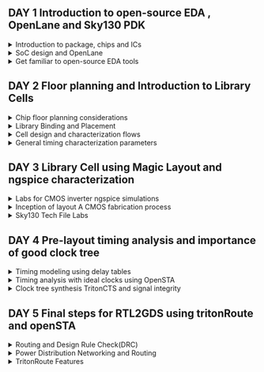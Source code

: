 ## DAY 1 Introduction to open-source EDA , OpenLane and Sky130 PDK


<details>
  
<summary>
Introduction to package, chips and ICs
</summary>

The chip design process begins with conceptualization, where the designers outline the high-level functionality, goals, and specifications of the chip.Processor interfaces all the instructions that are performed on the board(micro-controller).


![image](https://github.com/NharikaVulchi/Advanced-Physical_Design_Using_OpenLane/assets/83216569/2b3cf20b-89a0-402a-b10c-83f26b25a103)

1. Chip is the IC of the board, all the on-board pins are interfaced with the processing unit.
2. PADS are the interface between the signals which mvoe into and outside the chip
3. Core of the chip is Digital Logic Unit where the digital instructions are performed.
4. The chip design is fabricated on silicon, this is called a die

![image](https://github.com/NharikaVulchi/Advanced-Physical_Design_Using_OpenLane/assets/83216569/db38c896-fe93-4a9c-abfd-ba519034f29a)

1. A sample RISC-V SoC is shown in the below figure.
2. PLL, ADC, SRAM's on the chip are the foundry IPs(Intellectual property)
3. macros are the digital units 

![image](https://github.com/NharikaVulchi/Advanced-Physical_Design_Using_OpenLane/assets/83216569/049e4aa9-096e-448a-b74d-514a3440da38)


![image](https://github.com/NharikaVulchi/Advanced-Physical_Design_Using_OpenLane/assets/83216569/5c893594-2d1b-4f11-a151-d4d4e795aeea)



**Introduction to RISC-V**


RISC-V is an open-source instruction set architecture (ISA) designed with simplicity and versatility. It features a modular structure, enabling custom extensions for diverse applications. Its load-store memory model and compact register set streamline execution. Privilege levels ensure secure operation. RISC-V suits embedded systems to high-performance computing, fostering innovation through open collaboration and customization. It is a 64 bit architecture.

Applications to Hardware: There are 3 major steps of how an application can be run on hardware, which are as follows:

Operating System:

Interface between hardware and user.

Compiler

Converts the high level language to respective instruction set which are hardware specific such as MIPS, Intel or RISC-V.

Assembler

Converts the output from compiler, to binary language which are further fed to the hardware.

</details>

<details>
<summary>
SoC design and OpenLane
</summary>


**Introduction to all components of open-source digital ASIC design**

Digital ASIC design basic elements:


1. RTL IP's (Register Transfer Level Intellectual Property ):RTL IPs are pre-designed and pre-verified building blocks of digital logic circuits. These blocks are created using hardware description languages (HDLs) like Verilog or VHDL. RTL IPs can include components such as adders, multiplexers, flip-flops, memory blocks, and more.
2. EDA tools (Electronic Design Automation) : EDA tools are software applications that facilitate the design, analysis, simulation, and verification of electronic circuits and systems. In ASIC design, EDA tools are essential for tasks like RTL synthesis, logic optimization, floor planning, placement, routing, and timing analysis. These tools help automate many aspects of the design process, improve design productivity, and ensure that the ASIC meets its performance and power consumption requirements.
3. PDK Data (process design kits) :Collection of files to model a fabrication process for the EDA tools used to design an IC. Few of them are device models, digital standard cell libraries, I/O libraries.


**Opensource RTL Designs: github, librecores, opencores**

**Opensource EDA tools: QFlow, OpenROAD, OpenLANE**

**Opensource PDK data: Google Skywater130 PDK**

![image](https://github.com/NharikaVulchi/Advanced-Physical_Design_Using_OpenLane/assets/83216569/96edde63-0411-4c58-85cb-cd8b04b2e50c)




**Simplified RTL2GDS flow**

Major steps in RTL to GDS flow are described below:




1. **Synthesis** : Design is translated to circuits made of components which are the logic cells. Eah stndard cell have a regular layout. Cell width is variable and discrete . Each cell has different views which comes with the EDA tools.RTL code is transformed into a gate-level netlist using synthesis tools. These tools map RTL constructs into specific gates and optimize the design for area, power, and speed.

2. **Floor and power planning** : Planning the silicon area on which we fabricate our design to create robust power distribution. Rows, pin locations and routing tracks are designed here. In power planning, power pins are connected to all the cells through power straps, pads and rings.

3. **Placement** : Gate level netlist cells are placed on the rows such that interconnect delay is reduced and to enable better routing. This is done in 2 steps:
       --> Global placement : Finds the optimal positions for all cells, which can nvolve cell overlapping
       --> Detailed placement : Positions are minimally altered to their fixed positions

4. **Clock Tree Synthesis** : After the placement , we deliver clock to all the cell components by creating the clock distribution network. The clock network is in the shape of a tree, with the clock as node and all the elements as leaves. The clock should be delivered to all the cells with minimum skew and latency. Clock Skew means the arrival of time at different cells at different times.

   
![image](https://github.com/NharikaVulchi/Advanced-Physical_Design_Using_OpenLane/assets/83216569/412c6693-771d-446c-b6e4-fdaa40bd18a1)

5. **Routing** : After placing the cells, the next step is signal routing. A valid pattern of horizontal and vertical wires is found to interconnect the cells. The router uses available metal layers defined by EDA. Finite width and pitch is defined for the metal layers. Skywater130 PDK defines 6 different metal layers. Lowest layer is the local interconnect layer, its the titanium nitride layers. The other 5 layers are aluminium layers.Most routers are grid routers. Divide and conquer approach is used for routing


![image](https://github.com/NharikaVulchi/Advanced-Physical_Design_Using_OpenLane/assets/83216569/646822f6-47fa-45b9-90df-0b107e425b31)


6. **Sign off**: After routing the chip undergoes verification process.
     * Physical verification
             --> Design Rule Checking (DRC)
             --> layout vs Schematic (LVS)
     * Timing Verification
             --> Static Timing Analysis (STA)


![image](https://github.com/NharikaVulchi/Advanced-Physical_Design_Using_OpenLane/assets/83216569/0a8cc960-33bc-4af9-b180-54b7d43b4dd8)





**Introduction to OpenLane and striVe Chipsets**

* OpenLane is an open-source digital integrated circuit (IC) design flow and toolchain that helps automate the process of designing and manufacturing custom semiconductor chips or integrated circuits.
  
* Using OpenLane we produce a GDS with no human intervention that has no LVS violations, no DRc violations and no timing violations

* OpenLane is developed as an open-source project, which means that the source code and associated tools are freely available for anyone to use, modify, and contribute to. 
  
* OpenLane automates many of the tasks involved in the IC design process, including synthesis, placement, routing, and more. This automation can significantly reduce the time and effort required to design a custom chip.

* Openlane has different families, one of them is stiVe

  ![image](https://github.com/NharikaVulchi/Advanced-Physical_Design_Using_OpenLane/assets/83216569/6d21b9eb-4cb4-4f61-9070-55a933be9aaa)

* OpenLane can be used to harden macros and chips

* There are 2 modes of operation : automative and interactive

 
**Introduction to OpenLane detailed ASIC design flow**


The below figure depicts OpenLane ASIC design flow

![image](https://github.com/NharikaVulchi/Advanced-Physical_Design_Using_OpenLane/assets/83216569/52e5e502-8322-4237-83f2-cd922df0d03b)


Synthesis Exploration : Best optimisation strategy is decided 


![image](https://github.com/NharikaVulchi/Advanced-Physical_Design_Using_OpenLane/assets/83216569/ad742388-bdfd-491c-8982-77bd14b3c80d)

Design exploration is a major step in Openlane where it tests the design on various metrics. OpenLane runs on 70 designs and compare the results to the best ones.

Testing :

![image](https://github.com/NharikaVulchi/Advanced-Physical_Design_Using_OpenLane/assets/83216569/1969f499-eea0-47a5-88d6-60ece938a8f4)

OpenRoad does the physical implementation: Placement and routing.

Netlist after the optimization is compared to the gate level netlist to ensure that they are functionally equivalent


![image](https://github.com/NharikaVulchi/Advanced-Physical_Design_Using_OpenLane/assets/83216569/736d7883-ee6e-4e2b-907e-795a8c55f264)


RTL Synthesis, Technology Mapping, and Formal Verification:  Yosys (for RTL synthesis), ABC (for technology mapping and formal verification).

Static Timing Analysis:OpenSTA (for static timing analysis).

Floor Planning: init_fp (initial floorplanning), ioPlacer (I/O placement), pdn (power distribution network planning), tapcell (tap cell insertion).

Placement: RePLace (global placement), Resizer (optional for resizing cells), OpenPhySyn (formerly used for placement), OpenDP (detailed placement).

Clock Tree Synthesis: TritonCTS (for clock tree synthesis).

Fill Insertion: OpenDP (for filler placement).

Routing:
   Global Routing: FastRoute or CU-GR (formerly used).
  Detailed Routing: TritonRoute (for detailed routing) or DR-CU (formerly used).

SPEF Extraction: OpenRCX (or SPEF-Extractor, formerly used) for Standard Parasitic Exchange Format (SPEF) extraction.

GDSII Streaming Out: Magic and KLayout (for viewing and editing GDSII files).

Design Rule Checking (DRC) Checks: Magic and KLayout (for DRC checks).

Layout vs. Schematic (LVS) Check: Netgen (for LVS checks).

Antenna Checks: Magic (for antenna checks).

Circuit Validity Checker: CVC (for circuit validity checking).



</details>

<details>
<summary>
Get familiar to open-source EDA tools
</summary>






**Design Preparation Step**


Installing Openlane 

```
cd $HOME
git clone https://github.com/The-OpenROAD-Project/OpenLane --recurse-submodules 
cd OpenLane
make
make test
cd /home/niharika/OpenLane/designs/ci
cp -r * ../
```


Invoking Openlane

```
cd ~/OpenLane
make mount
./flow.tcl -interactive
package require openlane 0.9
prep -design picorv32a
run_synthesis
```


![image](https://github.com/NharikaVulchi/Advanced-Physical_Design_Using_OpenLane/assets/83216569/37769e8a-4334-4cbe-a8da-232d4fe3a6e4)


Viewing the netlist file generated for **picorv32**

![Screenshot from 2023-09-11 15-33-14](https://github.com/NharikaVulchi/Advanced-Physical_Design_Using_OpenLane/assets/83216569/87315fe6-aab7-4161-9765-afdf00dbaad6)


![Screenshot from 2023-09-11 15-32-59](https://github.com/NharikaVulchi/Advanced-Physical_Design_Using_OpenLane/assets/83216569/2cd0464d-7bc9-4cc2-8f10-bcb39580e07d)



![image](https://github.com/NharikaVulchi/Advanced-Physical_Design_Using_OpenLane/assets/83216569/bd5801d5-d333-4ef4-b3f8-10222f9049f9)



We can view the synthesis reports in the following directory:

```
/home/niarika/OpenLane/designs/picorv32a/runs/RUN_2023.09.14_06.35.44/logs/synthesis/1-synthesis.log
```

![Screenshot from 2023-09-14 12-27-03](https://github.com/NharikaVulchi/Advanced-Physical_Design_Using_OpenLane/assets/83216569/3d439a88-81ac-4f25-8ba1-5febf75eb556)


</details>


## DAY 2 Floor planning and Introduction to Library Cells

<details>
<summary>
Chip floor planning considerations
</summary>
  
**Utlization factor and aspect ratio**
1. Width and height of core and die are dependent on the dimension on the logic gates that has to be designed on the chip.
2. We will calculate the area of a netlist and accordingly decide the area of core and die.
3. A core is the section of the die where the fundamental logic design sits
4. A die is a small semiconductor material specimen which encapsulates the core.
5. We place the logic cells inside the core
6. Utilization factor = Area of netlist / Area of core
7. Aspect Ratio =    Height/ Width
8. Aspect ratio is 1, implies that the core is square shaped.
9. A utilization factor of 0.5 to 0.6 isf typical and allows for the necessary design elements and potential future modifications
    

![image](https://github.com/NharikaVulchi/Advanced-Physical_Design_Using_OpenLane/assets/83216569/1fe173ce-eb8c-40f5-80c9-0bbd876685a8)


![image](https://github.com/NharikaVulchi/Advanced-Physical_Design_Using_OpenLane/assets/83216569/01bd0d0c-0ed0-4fe0-ba37-0c8adb66bdad)

![image](https://github.com/NharikaVulchi/Advanced-Physical_Design_Using_OpenLane/assets/83216569/cf397803-176d-4e02-a25c-0c71a4227c89)


**Pre-placed cells**
* Pre-placed cells are an integral part of the physical design process. They are placed manually in the chip layout, along with the interconnect routing to create a physical design that meets performance, power, and area constraints.hese cells typically include standard components such as logic gates, flip-flops, multiplexers, and other building blocks used in digital circuit design.

* Combinational logic that are implemented in common are generalised such that it is placed on the chip, with specific number of input and output pins.


* This helps in multiple implementation of the same circuit when it is used greater number of times.

* Functionality of preplaced cells is implemented only once.
* The arrangement of these IP's in a chip is referred as floorplanning
* There also IPs available which are used as preplaced cells:

 --> Memory

--> Clock-gating cell

--> Comparator

--> MUX
* These Ip's have user defined locations and hence are placed in chip, before automated placement and routing and are called as pre-placed cells.
 
![image](https://github.com/NharikaVulchi/Advanced-Physical_Design_Using_OpenLane/assets/83216569/1bda2c8e-ccd3-4c87-a77d-2e46f29105a9) 

**Decoupling Capacitors**

* swithcing of inputs at the logic cells from 0 to 1 needs to charge the capacitors at the gate, this helps in maintaining the logic level at 1.
* similarly the change in input from 1 to 0 , discharges the capacitor to ground.

* The input voltage of the ciruit should be inside the noise margin of the circuit, to expect a correct output.
* Decoupling capacitor supplies current to the circuit, when needed.
* Their primary role is to decouple the circuit from the power supply, ensuring that the circuit receives the necessary amount of current during transient events, such as switching activities.
* Decoupling capacitors are placed in close proximity to the Ip blocks.

![image](https://github.com/NharikaVulchi/Advanced-Physical_Design_Using_OpenLane/assets/83216569/cd330c4b-2587-45d8-90bc-be0f0afbbdb3)

**Power planning**

* While pre-placed macros or cells can have dedicated decoupling capacitors for local power stability, it's not practical to provide each block or standard cell with its own decap.
* Instead, a well-designed power planning strategy includes creating a power mesh to efficiently distribute power and ground (VDD and VSS) across the entire chip.
* Multiple GND and VDD points are strategically placed throughout the IC layout to ensure even power distribution.
* This even distribution reduces the likelihood of voltage drops and improves the efficiency of power delivery across the chip.
* We will have multiple Vdd and vss lines as shown in the below figure.



![image](https://github.com/NharikaVulchi/Advanced-Physical_Design_Using_OpenLane/assets/83216569/fb5e1b66-8466-4cc5-962b-8151c6d19be2)

**Pin placement**

* Pin placement refers to the process of determining the locations and connections of input and output pins on an integrated circuit (IC) or semiconductor chip. 
* This critical step ensures proper functionality and performance of the chip while considering factors like signal integrity, power distribution, and manufacturing constraints. 
* Pin placement involves optimizing the arrangement of pins to minimize signal delays, reduce power consumption, and simplify the chip's layout for efficient manufacturing and testing.
* Pin placement depends on the inputs and functionality of the netlist
* clk port is the widest port, to make sure that it sees the least resistance


**Floorplanning and placement**

Run the following command 

```
run_floorplan
```

To view the floorplan in magic use

```
cd ~/OpenLane/designs/picorv32a/runs/RUN_2023.09.11_10.01.18/results/floorplan
magic -T /home/niharika/.volare/sky130A/libs.tech/magic/sky130A.tech lef read ../../tmp/merged.nom.lef def read picorv32.def &

```
![Screenshot from 2023-09-11 16-09-52](https://github.com/NharikaVulchi/Advanced-Physical_Design_Using_OpenLane/assets/83216569/f536d1f0-fe81-467e-b580-6eacda6ecc91)





</details>

<details>
<summary>
Library Binding and Placement
</summary>

**Netlist binding and Initial Placement**

* All the logic cells in the netlist are visualised as physical cells with a defined width and height for design
* A library has all the physical cells with each logic functionality with timing and area information.
* Library also has different physical variants of logic cells
* The logic cells of the generated netlist should not be placed over the pre-placed cells.

**Optimized placement**

* Logic cells are placed such that they are close to their respective inputs on the die.
* Optimized placement is done by placing, input flop close to the input port and output close to the output port.
* We estimate the wire length and capacitance and based on that we insert repeaters, if there is a long path from the input port to the flipflop
* Slew is dependent on the capacitance value, higher is the capacitance more is the slew.
* If the distance between the input port and flip-flop is not sufficient to maintain the signal integrity, we add buffers/repeaters in the path to reproduce input signal through the path without any loss of signal.
* The cells which work at very high frequency are made sure to be placed together, so that there is no delay produced from the wires between the logic cells


Optimised placed and routed cell

  ![image](https://github.com/NharikaVulchi/Advanced-Physical_Design_Using_OpenLane/assets/83216569/390f0153-b6ac-4ac3-a20a-d6ead2bccc18)

  
**Placement**

Placement in openlane occurs in two stages: 
1. Global Placement: It finds optimal position for all cells which may not be legal and cells may overlap. Optimization is done through reduction of half parameter wire length[HPWL]. Overlap parameter should also reduce while we run placement.
2. Detailed Placement: It alters the position of cells placed in the global placement step to legalise them

use :

```
  run_placement
```

To view placement:

```
  cd ~/OpenLane/designs/picorv32a/runs/RUN_2023.09.14_10.50.04/results/placement
  magic -T /home/niharika/.volare/sky130A/libs.tech/magic/sky130A.tech lef read ../../tmp/merged.nom.lef def read picorv32.def &
```
  

![image](https://github.com/NharikaVulchi/Advanced-Physical_Design_Using_OpenLane/assets/83216569/c65af9b4-3032-4538-93b9-d1b3e8bf2bc0)

![image](https://github.com/NharikaVulchi/Advanced-Physical_Design_Using_OpenLane/assets/83216569/9af0766e-44a2-43c0-b007-4d45df0f6a50)

![image](https://github.com/NharikaVulchi/Advanced-Physical_Design_Using_OpenLane/assets/83216569/c7874c51-9b69-4e56-89ba-dc266b66e6bc)

**Power ground generation is done post CTS in OpenLane**

</details>


<details>
<summary>
Cell design and characterization flows
</summary>
All the standard cells used in the design are placed in a library. We get a variant of standard cells in terms of functionality, area and power.

Each cell goes through **cell design flow** before being used in our design.

Cell design flow:
1. inputs : PDKs, DRC and LVS rules, Spice models , library and user defined specs.
2. design Step :Circuit design (decide the widths of tranistors) , Layout design (pmos and nmos network graph,Art of layout : Euler's path and stick diagram), Extraction of parasitics, Characterization (timing, noise, power).Stick diagram to layout according to inputs. After the layout, we get a defined library cell with specific height and width.
3. Outputs: CDL (circuit description language), LEF(defines size of the cell), GDSII, extracted SPICE netlist (.cir), timing, noise and power .lib files

**Standard Characterization flow**

1. Read in the model files 
2. Read the extracted spice netlist
3. recognize behaviour of the model
4. Read the sub-circuits of inverter
5. Attach necessary power source (Vdd, GND)
6. Apply the stimulus
7. Provide necessary output capacitance
8. Provide simulation command

We feed the above 8 steps as input the characterisation software GUNA, which gives the timing,noise and power models.

![image](https://github.com/NharikaVulchi/Advanced-Physical_Design_Using_OpenLane/assets/83216569/505e3dc5-e93c-4800-9da7-ae6fd3ff5907)

</details>


<details>
<summary>
General timing characterization parameters
</summary>
  
**Timing threshold** definitions are as follows:

* slew_low_rise_thr  --> 20% value
* slew_high_rise_thr --> 80% value
* slew_low_fall_thr  --> 20% value
* slew_high_fall_thr --> 80% value
* in_rise_thr        --> 50% value
* in_fall_thr        --> 50% value
* out_rise_thr       --> 50% value
* out_fall_thr       --> 50% value

(thr = threshold , in =input, out = output)

**Propogation delay and transition time**

Propogation delay : 

The time difference between when the input reaches 50% of its final value and when the output reaches 50% of its final value. Poor choice of threshold value will lead to negative delay values. If the output comes before the input, we get a negative delay, so we should choose a correct threshold value.


```
Propagation delay = time(out_*_thr) - time(in_*_thr)
```

Slew of the waveform specifies the delay of the wire capacitance. The propogation delay is also dependent on the slew. So to get a correct delay, we have to design the circuit to bring out the right slew

**Transition time**: The time that takes the signal to move between states is the transition time , where the time is measured between 10% and 90% or 20% to 80% of the signal levels.


</details>



## DAY 3 Library Cell using Magic Layout and ngspice characterization

<details>
<summary>
Labs for CMOS inverter ngspice simulations
</summary>
  
**IO Placer revision**

* We can make changes to the environment variables in the flow to observe the changes in our design.
* We change the I/O pins distance which are equidistant in the last run

In the below image, we can see that the pins are equidistant , now we change the environment variables

  ![image](https://github.com/NharikaVulchi/Advanced-Physical_Design_Using_OpenLane/assets/83216569/f58938f9-e4e4-4a6c-868b-aa3da9bd72f1)

We use the below code in the flow.tcl file of /Openlane/configrations/ directory

```
set ::env(FP_IO_MODE) 2
```

**Spice deck creation for CMOS inverter** : 

* Component connectivity - Connectivity of the Vdd, Vss,Vin, substrate. Substrate tunes the threshold voltage of the MOS.
* Component Values - values of w/L PMOS and NMOS, Output load capacitor, Input Gate Voltage, supply voltage (ideally PMOS should be twice the width of NMOS)
* Identify the nodes - nodes are required to define spice netlist
* Give the simulation commands and Netlist description 

![image](https://github.com/NharikaVulchi/Advanced-Physical_Design_Using_OpenLane/assets/83216569/6586c000-bbc0-4c0c-8299-9be745a634c2)


Spice simulation of different w/L ratio for nmos and pmos

![image](https://github.com/NharikaVulchi/Advanced-Physical_Design_Using_OpenLane/assets/83216569/341de6a3-fdd4-4503-9015-5de95dc3371d)

Inference:
* Shape of the waveform is same : CMOS circuit is a very robust device and is widely used in circuit designing
* **Switching threshold** : A point where Vin=Vout , used in static behaviour evaluation. Both the PMOS and NMOS are ON, and there is direct current flowing from power to ground


![image](https://github.com/NharikaVulchi/Advanced-Physical_Design_Using_OpenLane/assets/83216569/26b872c7-28bd-4e20-91dc-ca4cdda63e7a)


Viewing the inveter layout:

```
git clone https://github.com/nickson-jose/vsdstdcelldesign.git
magic -T ./libs/sky130A.tech sky130_inv.mag &
```


![image](https://github.com/NharikaVulchi/Advanced-Physical_Design_Using_OpenLane/assets/83216569/afbb0334-1311-415d-a8e5-79e0264d4d94)

</details>

<details>
<summary>
Inception of layout A CMOS fabrication process
</summary>

**16-mask CMOS process**

1. Selecting a substrate : The required substrate is chosen, for nMOS we choose, a p-type silicon substrate. Substrate doping should be less than **well** doping

2. Creating active region :
   * Small pockets of active regions are made on the p-substrate.
   * Deposition of 40nm SiO2 and 80nm of Si3n4 is made on the p-substrate.
   * Then a 1 um layer of photoresist is applied on the silicon layers.
   * Masks are used to protect the required regions from UV light (photolithography). Extra photoresist is washed away.
   * Areas exposed to the UV light chemically reacts and is edged off. 
   * The substrate is then placed in a oxidation furnace and the SiO2 layers which are exposed gets oxidised(LOCOS - Local oxidation of silicon) and the areas which are protected with Si3N4 are unoxidised and isolated.
   * Extra Si3N4 is stripped using hot phosphoric acid

3. N-well and P-well formation :
   * both the n-well and p-well formation can not be done together
   * p-well is formed using Boron in ion-implantation process. Boron atoms penetrate through oxide layer and moves into the p-substrate to form p-well
   * p-well is covered using a mask while we create a n-well
   * Phosphorous atoms are used in ion-implantation process to make a n-well.
   * pMOS is made in n-well tub and nMOS is made in p-well tub

4. Formation of **gate**
   * The gate is a pivotal CMOS transistor terminal that controls threshold voltages for transistor switching.
   * A polysilicon layer is deposited and photolithography techniques are applied to create NMOS and PMOS gates.
   * Important parameters for gate formation include oxide capacitance and doping concentration.

  5. Lightly doped drain formation :
     * drain is lightly doped due to two reasons - hot electron effect and short channel effect.
     * we follow the same steps as forming active regions to form drains

  6. Source and drain formation :
     * Thin oxide layers are added to avoid channel effects during ion implantation.
     * N+ and P+ implants are formed using arsenic implantation(75 kev energy) and high temperature annealing.
     * Annealing penetrates the active regions deeper into the substrate.

 7. Steps to form contacts and interconnects
    * Thin screen oxide is removed through etching in HF solution.
    *  Titanium deposition through sputtering is initiated.
    *  Heat treatment results in chemical reactions, producing low-resistant titanium silicon dioxide for interconnect contacts and titanium nitride for top-level connections, enabling local communication.

 8. Higher Level Metal Formation:
    * To achieve suitable metal interconnects, non-planar surface topography is addressed.
    * Chemical Mechanical Polishing (CMP) is utilized by doping silicon oxide with Boron or Phosphorus to achieve surface planarization.
    * TiN and blanket Tungsten layers are deposited and subjected to CMP.
    * An aluminum (Al) layer is added and subjected to photolithography and CMP.
    * This constitutes the first level of interconnects, and additional interconnect layers are added to reach higher-level metal layers.

 9. Dielectric Layer Addition:
     * a  stronger dielectric layer, Si3N4, is applied to safeguard the chip.

The final output after 16-Mask CMOS process

![image](https://github.com/NharikaVulchi/Advanced-Physical_Design_Using_OpenLane/assets/83216569/06a2a82c-4ca5-4f52-b957-8d50469d887d)

**Basic layers layout and LEF using inverter**

1. We see the layers which are required for CMOS inverter from the layout.
2. Gates of both PMOS and NMOS are connected together and fed to input, NMOS source connected to ground(here, VGND), PMOS source is connected to VDD(here, VPWR)
3. Drains of PMOS and NMOS are connected together and fed to output(here, Y).
4. The First layer in skywater130 is localinterconnect layer(locali) , above that metal 1 is purple color and metal 2 is pink color. 

  



</details>

<details>
<summary>
Sky130 Tech File Labs
</summary>
  
**Spice Extraction** : Use the below commands in tkcon to achieve .mag to .spice extraction:

1. Make an extract file .ext by typing extract all in the tkon terminal.
2. Extract the .spice file from this ext file by typing _ext2spice cthresh 0 rthresh 0_then ext2spice in the tcon terminal.
3. .spice file is created as shown below

![image](https://github.com/NharikaVulchi/Advanced-Physical_Design_Using_OpenLane/assets/83216569/5839ab03-fd1f-404c-8832-897c3a2d9f4a)

![image](https://github.com/NharikaVulchi/Advanced-Physical_Design_Using_OpenLane/assets/83216569/ba643a32-e37f-40e9-833e-6d52b874dbaf)

* For transient anaylsis, we would like to define these following connections and extra nodes for these in spice file
  1. VGND to VSS
  2. Supply voltage from VPWR to Ground - extra nodes here will be 0 and VDD with a value of 3.3V
  3. Sweep in pulse between A pin and VGND (0) Before, editing the file, make sure scaling is proper, we measure the value of the gride size from the magic layout and define using  .option scale=0.01u in the Deck file.

We comment the subckt since we are trying to input the controls and transient analysis also. Model names are changed to nshort_model.0 and pshort_model.0 according to the libs of nmos and pmos.

We run the ngspice simulation using the below code in the **~/vsdstdcelldesign** directory

```
ngspice sky130_inv.spice
tran 1n 20n
plot v(y) v(a)
```

The netlist and ouput:

![image](https://github.com/NharikaVulchi/Advanced-Physical_Design_Using_OpenLane/assets/83216569/cc045304-2dc8-45bf-b144-76b85c525fc5)

![image](https://github.com/NharikaVulchi/Advanced-Physical_Design_Using_OpenLane/assets/83216569/0a85123e-537d-47ba-8de1-ed24732ca961)

Rise time = 20% - 80% of final value = 0.064 ns
Fall time = 805 - 205 of final value = 0.042 ns

**Magic tool options and DRC rules**

The technology file is a setup file that declares layer types, colors, patterns, electrical connectivity, DRC, device extraction rules and rules to read LEF and DEF files. Magic layouts can be sourced from **opencircuitdesign.com** using the following commands :

```
wget http://opencircuitdesign.com/open_pdks/archive/drc_tests.tgz
tar xfz drc_tests.tgz
```
drc_tests file is created . Invoke magic and run the following command :

```
magic -d XR met1.mag
```


![image](https://github.com/NharikaVulchi/Advanced-Physical_Design_Using_OpenLane/assets/83216569/366307bd-06ae-42a4-8575-9348cda53c8a)


</details>

## DAY 4 Pre-layout timing analysis and importance of good clock tree

<details>
<summary>
Timing modeling using delay tables
</summary>

PnR tool does not need all informations from the .mag file like the logic part but only PnR boundaries, power/ground ports, and input/output ports. This is what a LEF file actually contains. So the next step is to extract the LEF file from Magic. But first, we need to follow guidelines of the PnR tool for the standard cells:

1. The input and output ports lie on the intersection of the horizontal and vertical tracks (ensure the routes can reach that ports).
2. The width of the standard cell must be odd multiple of the tracks horizontal pitch and height must be odd multiples of tracks vertical pitch.

use the commands inside the tkon windonw:

```
grid on
grid 0.46um 0.34um 0.23um 0.17um
```
* The grids show where the routing for the local-interconnet layer can only happen, the distance of the grid lines are the required pitch of the wire
* The LEF file contains the cell size, port definitions, and properties which aid the placer and router too

![image](https://github.com/NharikaVulchi/Advanced-Physical_Design_Using_OpenLane/assets/83216569/17c81990-a05f-484d-9401-2165016a83dc)

![image](https://github.com/NharikaVulchi/Advanced-Physical_Design_Using_OpenLane/assets/83216569/9c438085-c2a5-4ee0-9244-bd8b346a9f3a)

**Port definition**

* Port definition is required when we create the lef file
* In Magic Layout window, first source the .mag file for the inverter. Select the port and then go to Edit --> Text 
* When we double press S at the I/O lables, the text automatically takes the string name and size. Ensure the Port enable checkbox is checked and default checkbox is unchecked as shown in the figure.
* For ports we make the sticky label as **locali** and for the Vpwr and GND we make it as **metal1** because they are attached to metal layer.
* Our inverter ports are already defined.

![image](https://github.com/NharikaVulchi/Advanced-Physical_Design_Using_OpenLane/assets/83216569/e817db5c-c609-406f-a659-99db688f124b)


**Port class and port attributes**

```
port A class input
port A use signal    // select port A

port Y class output
port Y use signal    //select y

port VPWR class inout
port VPWR use power    //select VPWR

port VGND class inout
port VGND use ground    //select VGND
```
Creating a lef file : type this command **lef write** in the tckon window, we will see a lef file in the /home/niharika/vsdstdcelldesign directory

![image](https://github.com/NharikaVulchi/Advanced-Physical_Design_Using_OpenLane/assets/83216569/3a2fe531-a13f-4dc8-a80b-10f4d16a59d2)



Steps to include custom cell in ASIC:

* We have created a custom standard cell in previous steps of an inverter. 
* Now we copy lef file, sky130_fd_sc_hd_typical.lib, sky130_fd_sc_hd_slow.lib & sky130_fd_sc_hd_fast.lib to src folder of picorv32a from libs folder vsdstdcelldesign. Then modify the config.json as follows

```
{
  "DESIGN_NAME": "picorv32",
  "VERILOG_FILES": "dir::src/picorv32a.v",
  "CLOCK_PORT": "clk",
  "CLOCK_NET": "clk",
  "FP_SIZING": "relative",
  "GLB_RESIZER_TIMING_OPTIMIZATIONS": true,
  "LIB_SYNTH" : "dir::src/sky130_fd_sc_hd__typical.lib",
  "LIB_FASTEST" : "dir::src/sky130_fd_sc_hd__fast.lib",
  "LIB_SLOWEST" : "dir::src/sky130_fd_sc_hd__slow.lib",
  "LIB_TYPICAL":"dir::src/sky130_fd_sc_hd__typical.lib",
  "TEST_EXTERNAL_GLOB":"dir::/src/*",
  "SYNTH_DRIVING_CELL":"sky130_vsdinv",
  "pdk::sky130*": {
    "FP_CORE_UTIL": 35,
    "CLOCK_PERIOD": 24,
    "scl::sky130_fd_sc_hd": {
      "FP_CORE_UTIL": 30
    }
  }
}
```

Run OpenLane using the following commands:

```
prep -design picorv32a

//new additional commands for custom cell

set lefs [glob $::env(DESIGN_DIR)/src/*.lef]
add_lefs -src $lefs
run_synthesis
```


We can see changes in the synthesis file :



![image](https://github.com/NharikaVulchi/Advanced-Physical_Design_Using_OpenLane/assets/83216569/9df1a85d-f38c-4665-868c-beeaa22fd95a)


after doing placement and flooplan we can view our placement in magic using:

```
niharika@niharika-HP-Pavilion-Laptop-15-eh1xxx:~/vsdstdcelldesign$  magic -T /home/niharika/vsdstdcelldesign/libs/sky130A.tech lef read /home/niharika/OpenLane/designs/picorv32a/runs/RUN_2023.09.18_11.46.06/tmp/merged.nom.lef def read /home/niharika/OpenLane/designs/picorv32a/runs/RUN_2023.09.18_11.46.06/results/placement/picorv32a.def &
```

![image](https://github.com/NharikaVulchi/Advanced-Physical_Design_Using_OpenLane/assets/83216569/46ea324d-ae36-4fb9-8170-0a641542f2f7)

![image](https://github.com/NharikaVulchi/Advanced-Physical_Design_Using_OpenLane/assets/83216569/e0a656b7-499c-40ec-87b1-b967d83c952a)

Now we see the custom cell in our placement:

![image](https://github.com/NharikaVulchi/Advanced-Physical_Design_Using_OpenLane/assets/83216569/47f18711-0647-49fc-a915-015544437620)

![image](https://github.com/NharikaVulchi/Advanced-Physical_Design_Using_OpenLane/assets/83216569/f52d8b50-56f3-4d4c-b5a5-311d639a83b2)


**Delay Tables**

We encounter several types of delays in ASIC design. They are as follows:
* Gate delay or Intrinsic delay
* Net delay or Interconnect delay or Wire delay or Extrinsic delay or Flight time
* Transition or Slew,Propagation delay,Contamination delay.
* Wire delays or extrinsic delays are calculated using output drive strength, input capacitance and wire load models. Other delays are intrinsic properties of each and every gate.
* Delays are interdependent on different electrical properties.Input capacitance of the logic gate is a function of output state, output loads and input slew rate, Internal timing arcs and output slew rate is a function of switching inputs, Capacitance of the wire is dependent on frequency. 


![image](https://github.com/NharikaVulchi/Advanced-Physical_Design_Using_OpenLane/assets/83216569/7b99ea58-f6d4-40d5-9979-4a8a0e8e4c7c)

</details>

<details>
<summary>
Timing analysis with ideal clocks using OpenSTA
</summary>

1. **Setup time** is the required time duration that the input data is stable before the triggering-edge of the clock. 
2. If data is changing within this setup time window, the input data might be lost and not stored in the flip-flop as metastability might occur.
3. Metastability: When setup and hold time requirements are violated, the flip-flop state becomes unstable, and after an unpredictable duration, the state of the flip-flop can settle either way (1 or 0). This scenario is known as metastability.
4. As shown in the following figure, output Q1 passes through the slow logic and arrives late at the input D2 of FF2, which leads to setup time violation and the loss of the new data. Thus combinational delay must be less than **clock frequency - setup time**

![image](https://github.com/NharikaVulchi/Advanced-Physical_Design_Using_OpenLane/assets/83216569/0647e75e-2abb-4cf2-b567-da9c3ed99e3a)

1. **Clock jitter** is a characteristic of the clock source and the clock signal environment.
2. It can be defined as “deviation of a clock edge from its ideal location.” Clock jitter is typically caused by clock generator circuitry, noise, power supply variations, interference from nearby circuitry etc. Jitter is a contributing factor to the design margin specified for timing closure.The below figure explains clock jitter

![image](https://github.com/NharikaVulchi/Advanced-Physical_Design_Using_OpenLane/assets/83216569/eac415ef-c85a-4ffc-95c9-3f65db8bebc2)

**Configuring OpenSTA tool**

Timing analysis is carried out outside the openLANE flow using OpenSTA tool. For this, pre_sta.conf is required to carry out the STA analysis. Invoke OpenSTA outside the openLANE:

```
sta pre_sta.conf
```


</details>

<details>
<summary>
Clock tree synthesis TritonCTS and signal integrity
</summary>

1. The purpose of building a clock tree is to enable the clock input to reach every element and to ensure a zero clock skew.
2.  H-tree is a common methodology followed in CTS. Before attempting a CTS run in TritonCTS tool, if the slack was attempted to be reduced in previous run, the netlist may have gotten modified by cell replacement techniques. T
3.  Therefore, the verilog file needs to be modified using the write_verilog command. In this stage clock is propagated and make sure that clock reaches each and every clock pin from clock source with mininimum skew and insertion delay. Inorder to do this, we implement H-tree using mid point strategy.

![image](https://github.com/NharikaVulchi/Advanced-Physical_Design_Using_OpenLane/assets/83216569/d9cbef07-d6ee-4bb2-9e80-c710d8ef5653)


**Balanced Tree CTS**: In a balanced tree CTS, the clock signal is distributed in a balanced manner, often resembling a binary tree structure. This approach aims to provide roughly equal path lengths to all clock sinks (flip-flops) to minimize clock skew. It's relatively straightforward to implement and analyze but may not be the most power-efficient solution.

**H-tree CTS**: An H-tree CTS uses a hierarchical tree structure, resembling the letter "H." It is particularly effective for distributing clock signals across large chip areas. The hierarchical structure can help reduce clock skew and optimize power consumption.

**Star CTS**: In a star CTS, the clock signal is distributed from a single central point (like a star) to all the flip-flops. This approach simplifies clock distribution and minimizes clock skew but may require a higher number of buffers near the source.

**Global-Local CTS**: Global-Local CTS is a hybrid approach that combines elements of both star and tree topologies. The global clock tree distributes the clock signal to major clock domains, while local trees within each domain further distribute the clock. This approach balances between global and local optimization, addressing both chip-wide and domain-specific clocking requirements.


**CrossTalk** is a disturbance caused by the electric or magnetic fields of one telecommunication signal affecting a signal in an adjacent circuit. Essentially, every electrical signal has a varying electromagnetic field. Whenever these fields overlap, unwanted signals -- capacitive, conductive or inductive coupling -- cause electromagnetic interference (EMI) that can create crosstalk. Overlap can occur with structured cabling, integrated circuit design, audio electronics and other connectivity systems. For example, if there are two wires in close proximity that are carrying different signals, their currents will create magnetic fields that induce a weaker signal in the neighboring wire. 

Impact: Crosstalk is a significant concern in VLSI design due to the high integration density of components on a chip. Uncontrolled crosstalk can lead to data corruption, timing violations, and increased power consumption. Mitigation: VLSI designers employ various techniques to mitigate crosstalk, such as optimizing layout and routing, using appropriate shielding, implementing proper clock distribution strategies, and utilizing clock gating to reduce dynamic power consumption when logic is idle


**Clock Net Shielding**

Shielding is done so as to prevent gltch. Shields are connected to VDD or GND. The shields do not switch.VLSI designers may use shielding techniques to isolate the clock network from other signals, reducing the risk of interference. This can include dedicated clock routing layers, clock tree synthesis algorithms, and buffer insertion to manage clock distribution more effectively. Clock Domain Isolation: VLSI designs often have multiple clock domains. Shielding and proper clock gating help ensure that clock signals do not propagate between domains, avoiding metastability issues and maintaining synchronization.

![image](https://github.com/NharikaVulchi/Advanced-Physical_Design_Using_OpenLane/assets/83216569/0379de4f-c8a1-46e9-bf49-12e5e8379953)

**LAB**

Before attempting to run CTS in TritonCTS tool, if the slack was attempted to be reduced in previous run, the netlist may have gotten modified by cell replacement techniques. Therefore, the verilog file needs to be modified using the write_verilog command. Then, the synthesis, floorplan and placement is run again. To run CTS use the command: **run_cts**

 We use OpenROAD within the openLANE flow tp analyse Setup and hold time slacks :


```
 openroad
read_lef /home/niharika/OpenLane/designs/picorv32a/runs/RUN_2023.09.18_11.46.06/tmp/merged.nom.lef
read_def /home/niharika/OpenLane/designs/picorv32a/runs/RUN_2023.09.18_11.46.06/results/cts/picorv32a.def
read_verilog /home/niharika/OpenLane/designs/picorv32a/runs/RUN_2023.09.18_11.46.06/results/synthesis/picorv32a.v
write_db pico_cts.db
link_design picorv32a
read_liberty $::env(LIB_SYNTH_COMPLETE)
read_sdc /home/niharika/OpenLane/designs/picorv32a/src/my_base.sdc
set_propagated_clock (all_clocks)
report_checks -path_delay min_max -format full_clock_expanded -digits 4
```

![image](https://github.com/NharikaVulchi/Advanced-Physical_Design_Using_OpenLane/assets/83216569/ed2a0c9e-15f5-43c3-a465-647493a88081)

Clock skew is chekced using the following command : **report clock_skew -setup**

</details>



## DAY 5 Final steps for RTL2GDS using tritonRoute and openSTA

<details>
<summary>
Routing and Design Rule Check(DRC)
</summary>

**Maze Routing**

1. Routing is the process of creating physical connections based on logical connectivity. Signal pins are connected by routing metal interconnects.
2.  Routed metal paths must meet timing, clock skew, max trans/cap requirements and also physical DRC requirements.
3.  In grid based routing system each metal layer has its own tracks and preferred routing direction which are defined in a unified cell in the standard cell library.
4.  there are four steps of routing :
    * global routing
    * track assignment
    * detail routing
    * search and repair
5. The Maze Routing algorithm, such as the Lee algorithm, is one approach for solving routing problems. In this method, a grid similar to the one created during cell customization is utilized for routing purposes.
6.  The Lee algorithm starts with two designated points, the source and target, and leverages the routing grid to identify the shortest or optimal route between them. The algorithm assigns labels to neighboring grid cells around the source, incrementing them from 1 until it reaches the target (for instance, from 1 to 7).
7.  Various paths may emerge during this process, including L-shaped and zigzag-shaped routes. The Lee algorithm prioritizes selecting the best path, typically favoring L-shaped routes over zigzags.
8.  If no L-shaped paths are available, it may resort to zigzag routes. This approach is particularly valuable for global routing tasks.

**Design Rule check**

A physical design technique called Design Rule Checking (DRC) is used to check whether a chip layout complies with a number of requirements set out by the semiconductor manufacturer. Each semiconductor manufacturing process will have its own set of guidelines and margins to ensure that normal manufacturing variability won't lead to chip failure. below mentioned are few examples of DRC : Minimum width and spacing for metal, Minimum width and spacing for via, Fat wire Via keep out Enclosure, End of Line spacing, Minimum area, Over Max stack level, Wide metal jog, Misaligned Via wire, Different net spacing, Special notch spacing, Shorts violation, Different net Via cut spacing, Less than min edge length

</details>

<details>
<summary>
Power Distribution Networking and Routing
</summary>
  
**PDN generation** is not a component of the floorplan run in OpenLANE, in contrast to the typical ASIC flow. After the CTS and post-CTS STA analysis, PDN must be prepared.

**gen_pdn** is the command used to generate power distribution network.

![image](https://github.com/NharikaVulchi/Advanced-Physical_Design_Using_OpenLane/assets/83216569/248c2079-2c0e-43de-9eab-7dbd1283419c)

![image](https://github.com/NharikaVulchi/Advanced-Physical_Design_Using_OpenLane/assets/83216569/1bbf5787-98d8-44ff-bf53-a8eda67fd514)



1. The power distribution network must use design_cts.def as the input def file.
2. This creates a grid and band for Vdd and floor. These are placed around the standard cell. A standard cell is designed so that its height is a multiple of the distance between its Vdd and ground bar.
3. The slope here is 2.72. Power can be supplied to standard cells only if the above conditions are met. The chip is powered via a power connection. There is one for Vdd and one for Gnd Current flows from the pad to the ring through the through hole. The strap is connected to the ring.
4. The Vdd band is connected to the Vdd ring and the Gnd band is connected to the Gnd ring. Has horizontal and vertical support Now we need to supply power from the tape to the standard cell.
5. Straps are connected to standard cell rails If a macro is present, the strap is attached to the macro's ring via the macro pad and her PDN for the macro is pre-created. Straps and rails have definitions.
6. In this design, the tabs are on metal layers 4 and 5, and the standard cell bars are on metal layer 1. Connect layers with vias as needed.

![image](https://github.com/NharikaVulchi/Advanced-Physical_Design_Using_OpenLane/assets/83216569/a4871453-e824-4151-9d02-00300b6650ae)


**Routing** is the process of physically connecting signal pins using metal layers. Following CTS and optimisation, routing is the phase in which precise connections between standard cells, macros, and I/O pins are made. The logical connections provided in the netlist are used to determine the creation of electrical connections in the layout utilising metals and vias.

![image](https://github.com/NharikaVulchi/Advanced-Physical_Design_Using_OpenLane/assets/83216569/e2065337-98c0-4c79-b75c-f76ec06a295c)


OpenLANE uses the TritonRoute tool for routing. There are 2 stages of routing:
1. Global routing: Routing region is divided into rectangle grids which are represented as course 3D routes (Fastroute tool).
2. Detailed routing: Finer grids and routing guides used to implement physical wiring (TritonRoute tool).


</details>

<details>
<summary>
TritonRoute Features
</summary>
  
**Feature-1 Honors pre-processed route guides**

1. Adherence to Pre-Processed Route Guides: TritonRoute places significant emphasis on following pre-processed route guides.
2. This involves several actions: Initial Route Guide Analysis: TritonRoute analyzes the directions specified in the preferred route guides. If any non-directional routing guides are identified, it breaks them down into unit widths.
3. Guide Splitting: In cases where non-directional routing guides are encountered, TritonRoute divides them into unit widths to facilitate routing.
4. Guide Merging: TritonRoute merges guides that are orthogonal (touching guides) to the preferred guides, streamlining the routing process.
5.  Guide Bridging: When it encounters guides that run parallel to the preferred routing guides, TritonRoute employs an additional layer to bridge them, ensuring efficient routing within the preprocessed guides.
6.  Route guides are followed to satisfy inter- guide connectivity. Requirements of preprocessed route guides: Must have unit width and must be in the predefined direction. Directions of metal ensures minimum capacitances

   ![image](https://github.com/NharikaVulchi/Advanced-Physical_Design_Using_OpenLane/assets/83216569/0f7dc47f-715d-4787-a0c2-dd2e9f53f05e)

**feature-2 inter-guide connectivity , Intra and inter layer routing****
Two guides are connected if They are on the same metal layer with touching edges or they are on neighbouring metal layers with a non zero vertically overlapped area.

Each unconnected terminal should have its pin shape overlapped by a route guide

![image](https://github.com/NharikaVulchi/Advanced-Physical_Design_Using_OpenLane/assets/83216569/3aec79a2-bc3e-420a-875a-2db12b9fac7c)


**Tritonroute run for routing**

We start routing with : **run_routing** 

This will do both global and detailed routing, this will take multiple optimization iterations until the DRC violation is reduced to zero. The zeroth iteration has 27426 violations and only at the 8th iteration was all violations solved. 


![image](https://github.com/NharikaVulchi/Advanced-Physical_Design_Using_OpenLane/assets/83216569/7e3c3013-2f07-453a-8b2f-928bbe61ff4e)


![image](https://github.com/NharikaVulchi/Advanced-Physical_Design_Using_OpenLane/assets/83216569/1b9d4132-2b6e-41f4-ad0c-22983b78b33e)


We can view layout in magic tool 

```

magic -T /home/niharika/vsdstdcelldesign/libs/sky130A.tech lef read /home/niharika/OpenLane/designs/picorv32a/runs/RUN_2023.09.18_11.46.06/tmp/merged.nom.lef def read /home/niharika/OpenLane/designs/picorv32a/runs/RUN_2023.09.18_11.46.06/results/routing/picorv32a.def &
```


 ![image](https://github.com/NharikaVulchi/Advanced-Physical_Design_Using_OpenLane/assets/83216569/f019e182-30d4-4046-9678-c249de688778)

</details>





















